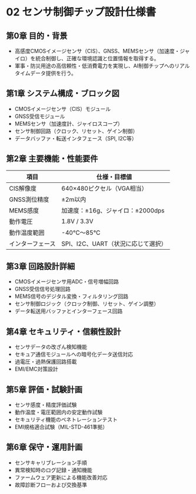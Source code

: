 # 02 センサ制御チップ設計仕様書

## 第0章 目的・背景
- 高感度CMOSイメージセンサ（CIS）、GNSS、MEMSセンサ（加速度・ジャイロ）を統合制御し、正確な環境認識と位置情報を取得する。
- 軍事・防災用途の高信頼性・低消費電力を実現し、AI制御チップへのリアルタイムデータ提供を行う。

## 第1章 システム構成・ブロック図
- CMOSイメージセンサ（CIS）モジュール
- GNSS受信モジュール
- MEMSセンサ（加速度計、ジャイロスコープ）
- センサ制御回路（クロック、リセット、ゲイン制御）
- データバッファ・転送インタフェース（SPI, I2C等）

## 第2章 主要機能・性能要件
| 項目             | 仕様・目標値                         |
|------------------|------------------------------------|
| CIS解像度        | 640×480ピクセル（VGA相当）          |
| GNSS測位精度     | ±2m以内                            |
| MEMS感度         | 加速度：±16g、ジャイロ：±2000dps  |
| 動作電圧         | 1.8V / 3.3V                       |
| 動作温度範囲     | -40℃～85℃                        |
| インターフェース | SPI、I2C、UART（状況に応じて選択） |

## 第3章 回路設計詳細
- CMOSイメージセンサ用ADC・信号増幅回路
- GNSS受信信号処理回路
- MEMS信号のデジタル変換・フィルタリング回路
- センサ制御ロジック（クロック制御、リセット、ゲイン調整）
- データ転送用バッファとインターフェース回路

## 第4章 セキュリティ・信頼性設計
- センサデータの改ざん検知機能
- セキュア通信モジュールへの暗号化データ送信対応
- 過電圧・過熱保護回路搭載
- EMI/EMC対策設計

## 第5章 評価・試験計画
- センサ感度・精度評価試験
- 動作温度・電圧範囲内の安定動作試験
- セキュリティ機能のペネトレーションテスト
- EMI規格適合試験（MIL-STD-461準拠）

## 第6章 保守・運用計画
- センサキャリブレーション手順
- 異常検知時のログ記録・通知機能
- ファームウェア更新による機能改善対応
- 故障診断フローおよび交換基準
